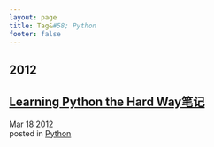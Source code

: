 ```yaml
---
layout: page
title: Tag&#58; Python
footer: false
---
```


<div id="blog-archives" class="category">
<h2>2012</h2>

<article>
<h1><a href="/blog/2012/03/18/learningpythonthehardway/index.html">Learning Python the Hard Way笔记</a></h1>
<time datetime="2012-03-18T00:00:00-06:00" pubdate><span class='month'>Mar</span> <span class='day'>18</span> <span class='year'>2012</span></time>
<footer>
<span class="categories">posted in 
<a href='/blog/categories/python/'>Python</a></span>
</footer>
</article>
</div>
